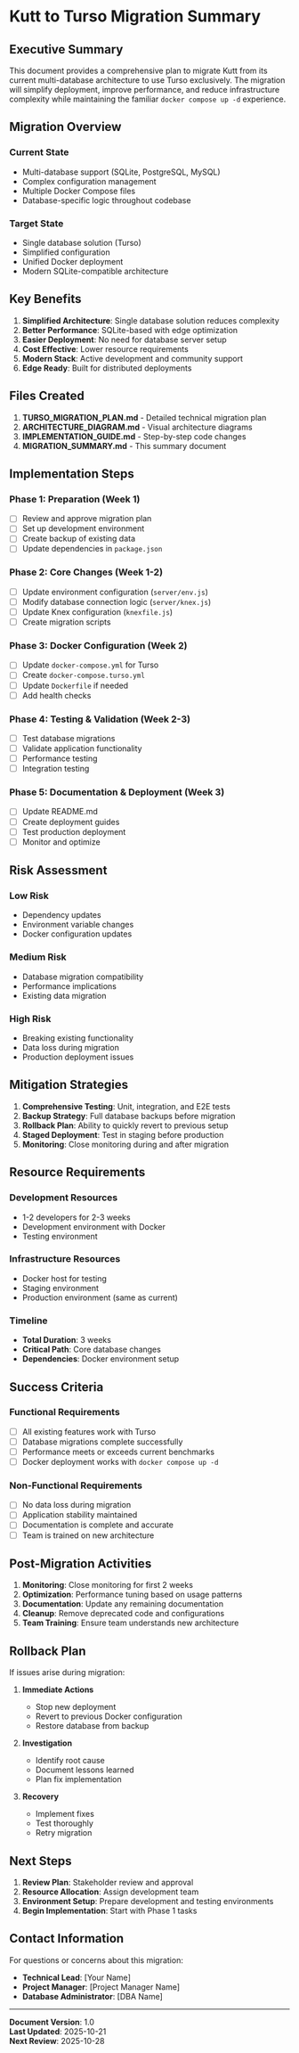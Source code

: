 # Kutt to Turso Migration Summary

## Executive Summary

This document provides a comprehensive plan to migrate Kutt from its current multi-database architecture to use Turso exclusively. The migration will simplify deployment, improve performance, and reduce infrastructure complexity while maintaining the familiar `docker compose up -d` experience.

## Migration Overview

### Current State
- Multi-database support (SQLite, PostgreSQL, MySQL)
- Complex configuration management
- Multiple Docker Compose files
- Database-specific logic throughout codebase

### Target State
- Single database solution (Turso)
- Simplified configuration
- Unified Docker deployment
- Modern SQLite-compatible architecture

## Key Benefits

1. **Simplified Architecture**: Single database solution reduces complexity
2. **Better Performance**: SQLite-based with edge optimization
3. **Easier Deployment**: No need for database server setup
4. **Cost Effective**: Lower resource requirements
5. **Modern Stack**: Active development and community support
6. **Edge Ready**: Built for distributed deployments

## Files Created

1. **TURSO_MIGRATION_PLAN.md** - Detailed technical migration plan
2. **ARCHITECTURE_DIAGRAM.md** - Visual architecture diagrams
3. **IMPLEMENTATION_GUIDE.md** - Step-by-step code changes
4. **MIGRATION_SUMMARY.md** - This summary document

## Implementation Steps

### Phase 1: Preparation (Week 1)
- [ ] Review and approve migration plan
- [ ] Set up development environment
- [ ] Create backup of existing data
- [ ] Update dependencies in `package.json`

### Phase 2: Core Changes (Week 1-2)
- [ ] Update environment configuration (`server/env.js`)
- [ ] Modify database connection logic (`server/knex.js`)
- [ ] Update Knex configuration (`knexfile.js`)
- [ ] Create migration scripts

### Phase 3: Docker Configuration (Week 2)
- [ ] Update `docker-compose.yml` for Turso
- [ ] Create `docker-compose.turso.yml`
- [ ] Update `Dockerfile` if needed
- [ ] Add health checks

### Phase 4: Testing & Validation (Week 2-3)
- [ ] Test database migrations
- [ ] Validate application functionality
- [ ] Performance testing
- [ ] Integration testing

### Phase 5: Documentation & Deployment (Week 3)
- [ ] Update README.md
- [ ] Create deployment guides
- [ ] Test production deployment
- [ ] Monitor and optimize

## Risk Assessment

### Low Risk
- Dependency updates
- Environment variable changes
- Docker configuration updates

### Medium Risk
- Database migration compatibility
- Performance implications
- Existing data migration

### High Risk
- Breaking existing functionality
- Data loss during migration
- Production deployment issues

## Mitigation Strategies

1. **Comprehensive Testing**: Unit, integration, and E2E tests
2. **Backup Strategy**: Full database backups before migration
3. **Rollback Plan**: Ability to quickly revert to previous setup
4. **Staged Deployment**: Test in staging before production
5. **Monitoring**: Close monitoring during and after migration

## Resource Requirements

### Development Resources
- 1-2 developers for 2-3 weeks
- Development environment with Docker
- Testing environment

### Infrastructure Resources
- Docker host for testing
- Staging environment
- Production environment (same as current)

### Timeline
- **Total Duration**: 3 weeks
- **Critical Path**: Core database changes
- **Dependencies**: Docker environment setup

## Success Criteria

### Functional Requirements
- [ ] All existing features work with Turso
- [ ] Database migrations complete successfully
- [ ] Performance meets or exceeds current benchmarks
- [ ] Docker deployment works with `docker compose up -d`

### Non-Functional Requirements
- [ ] No data loss during migration
- [ ] Application stability maintained
- [ ] Documentation is complete and accurate
- [ ] Team is trained on new architecture

## Post-Migration Activities

1. **Monitoring**: Close monitoring for first 2 weeks
2. **Optimization**: Performance tuning based on usage patterns
3. **Documentation**: Update any remaining documentation
4. **Cleanup**: Remove deprecated code and configurations
5. **Team Training**: Ensure team understands new architecture

## Rollback Plan

If issues arise during migration:

1. **Immediate Actions**
   - Stop new deployment
   - Revert to previous Docker configuration
   - Restore database from backup

2. **Investigation**
   - Identify root cause
   - Document lessons learned
   - Plan fix implementation

3. **Recovery**
   - Implement fixes
   - Test thoroughly
   - Retry migration

## Next Steps

1. **Review Plan**: Stakeholder review and approval
2. **Resource Allocation**: Assign development team
3. **Environment Setup**: Prepare development and testing environments
4. **Begin Implementation**: Start with Phase 1 tasks

## Contact Information

For questions or concerns about this migration:

- **Technical Lead**: [Your Name]
- **Project Manager**: [Project Manager Name]
- **Database Administrator**: [DBA Name]

---

**Document Version**: 1.0  
**Last Updated**: 2025-10-21  
**Next Review**: 2025-10-28